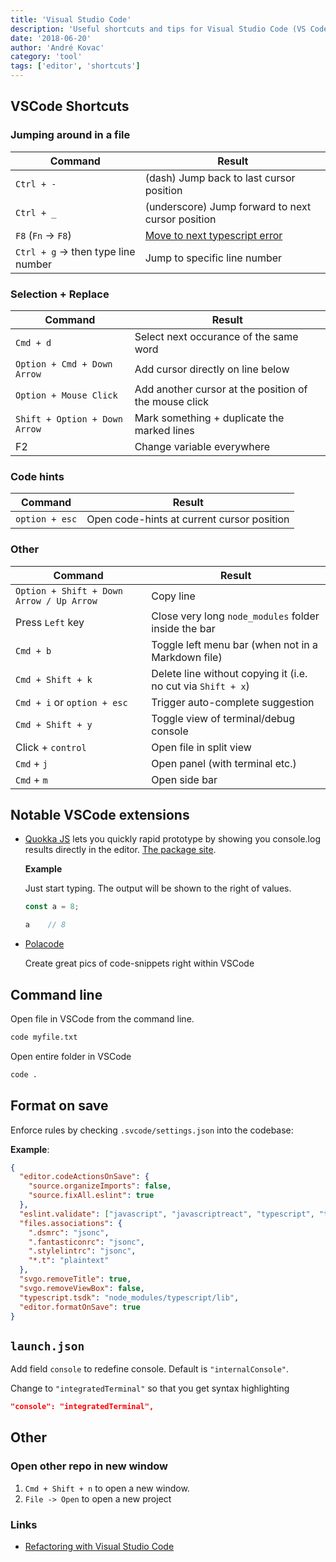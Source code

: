```yaml
---
title: 'Visual Studio Code'
description: 'Useful shortcuts and tips for Visual Studio Code (VS Code)'
date: '2018-06-20'
author: 'André Kovac'
category: 'tool'
tags: ['editor', 'shortcuts']
---
```


## VSCode Shortcuts

### Jumping around in a file

| Command                             | Result                                                                                     |
| ----------------------------------- | ------------------------------------------------------------------------------------------ |
| `Ctrl + -`                          | (dash) Jump back to last cursor position                                                   |
| `Ctrl + _`                          | (underscore) Jump forward to next cursor position                                          |
| `F8` (`Fn` -> `F8`)                 | [Move to next typescript error](https://johnpapa.net/refactoring-with-visual-studio-code/) |
| `Ctrl + g` -> then type line number | Jump to specific line number                                                               |

### Selection + Replace

| Command                       | Result                                                |
| ----------------------------- | ----------------------------------------------------- |
| `Cmd + d`                     | Select next occurance of the same word                |
| `Option + Cmd + Down Arrow`   | Add cursor directly on line below                     |
| `Option + Mouse Click`        | Add another cursor at the position of the mouse click |
| `Shift + Option + Down Arrow` | Mark something + duplicate the marked lines           |
| F2                            | Change variable everywhere                            |

### Code hints

| Command        | Result                                     |
| -------------- | ------------------------------------------ |
| `option + esc` | Open code-hints at current cursor position |

### Other

| Command                                  | Result                                                       |
| ---------------------------------------- | ------------------------------------------------------------ |
| `Option + Shift + Down Arrow / Up Arrow` | Copy line                                                    |
| Press `Left` key                         | Close very long `node_modules` folder inside the bar         |
| `Cmd + b`                                | Toggle left menu bar (when not in a Markdown file)           |
| `Cmd + Shift + k`                        | Delete line without copying it (i.e. no cut via `Shift + x`) |
| `Cmd + i` or `option + esc`              | Trigger auto-complete suggestion                             |
| `Cmd + Shift + y`                        | Toggle view of terminal/debug console                        |
| Click + `control`                        | Open file in split view                                      |
| `Cmd` + `j`                              | Open panel (with terminal etc.)                              |
| `Cmd` + `m`                              | Open side bar                                                |

## Notable VSCode extensions

- [Quokka JS](https://quokkajs.com/) lets you quickly rapid prototype by showing you console.log results directly in the editor. [The package site](https://marketplace.visualstudio.com/items?itemName=WallabyJs.quokka-vscode).

    **Example**

    Just start typing. The output will be shown to the right of values.

    ```js
    const a = 8;

    a    // 8
    ```

- [Polacode](https://marketplace.visualstudio.com/items?itemName=pnp.polacode)

    Create great pics of code-snippets right within VSCode

## Command line

Open file in VSCode from the command line.

```bash
code myfile.txt
```

Open entire folder in VSCode

```bash
code .
```

## Format on save

Enforce rules by checking `.svcode/settings.json` into the codebase:

**Example**:

```json
{
  "editor.codeActionsOnSave": {
    "source.organizeImports": false,
    "source.fixAll.eslint": true
  },
  "eslint.validate": ["javascript", "javascriptreact", "typescript", "typescriptreact", "mdx"],
  "files.associations": {
    ".dsmrc": "jsonc",
    ".fantasticonrc": "jsonc",
    ".stylelintrc": "jsonc",
    "*.t": "plaintext"
  },
  "svgo.removeTitle": true,
  "svgo.removeViewBox": false,
  "typescript.tsdk": "node_modules/typescript/lib",
  "editor.formatOnSave": true
}
```

## `launch.json`

Add field `console` to redefine console. Default is `"internalConsole"`.

Change to `"integratedTerminal"` so that you get syntax highlighting

```json
"console": "integratedTerminal",
```

## Other

### Open other repo in new window

1. `Cmd + Shift + n` to open a new window.
2. `File -> Open` to open a new project

### Links

- [Refactoring with Visual Studio Code](https://johnpapa.net/refactoring-with-visual-studio-code/)